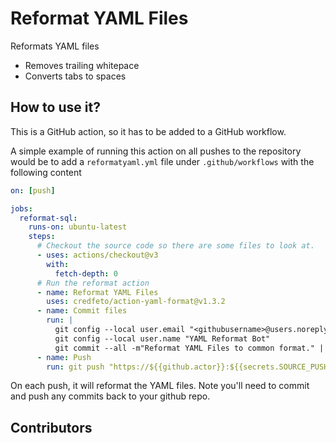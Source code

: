 # Reformat YAML Files

Reformats YAML files

* Removes trailing whitepace
* Converts tabs to spaces

## How to use it?
This is a GitHub action, so it has to be added to a GitHub workflow.  

A simple example of running this action on all pushes to the repository would be
to add a `reformatyaml.yml` file under `.github/workflows` with the following content
```yaml
on: [push]

jobs:
  reformat-sql:
    runs-on: ubuntu-latest
    steps:
      # Checkout the source code so there are some files to look at.
      - uses: actions/checkout@v3
        with:
          fetch-depth: 0
      # Run the reformat action
      - name: Reformat YAML Files
        uses: credfeto/action-yaml-format@v1.3.2
      - name: Commit files
        run: |
          git config --local user.email "<githubusername>@users.noreply.github.com"
          git config --local user.name "YAML Reformat Bot"
          git commit --all -m"Reformat YAML Files to common format." || true
      - name: Push
        run: git push "https://${{github.actor}}:${{secrets.SOURCE_PUSH_TOKEN}}@github.com/${{github.repository}}.git" "HEAD:${{ env.GIT_BRANCH }}"
```

On each push, it will reformat the YAML files.  Note you'll need to commit and push any commits back to your github repo. 

## Contributors

<!-- ALL-CONTRIBUTORS-LIST:START - Do not remove or modify this section -->
<!-- prettier-ignore-start -->
<!-- markdownlint-disable -->

<!-- markdownlint-restore -->
<!-- prettier-ignore-end -->

<!-- ALL-CONTRIBUTORS-LIST:END -->